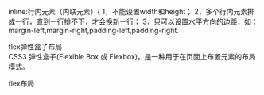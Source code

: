 inline:行内元素（内联元素）{
1，不能设置width和height；
2，多个行内元素排成一行，直到一行排不下，才会换新一行；
3，只可以设置水平方向的边距，如：margin-left,margin-right,padding-left,padding-right.  

flex弹性盒子布局    
CSS3 弹性盒子(Flexible Box 或 Flexbox)，是一种用于在页面上布置元素的布局模式。

flex布局